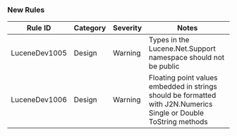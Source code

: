 ### New Rules

 Rule ID       | Category | Severity | Notes
---------------|----------|----------|-----------------------------------------------------------------------------------------------------------------------------------------------------------
 LuceneDev1005 | Design   | Warning  | Types in the Lucene.Net.Support namespace should not be public
 LuceneDev1006 | Design   | Warning  | Floating point values embedded in strings should be formatted with J2N.Numerics Single or Double ToString methods

